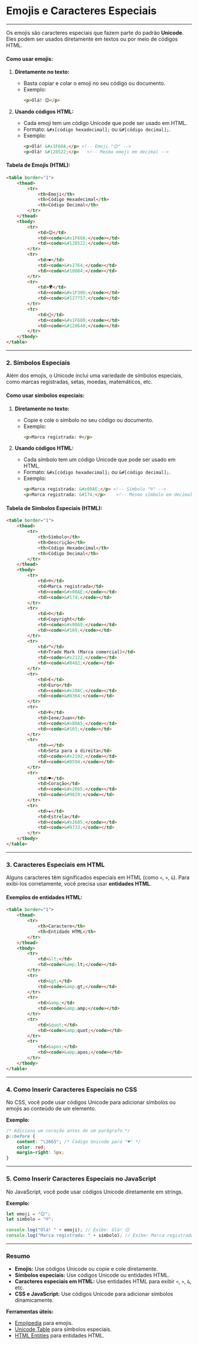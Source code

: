 
#  Emojis e Caracteres Especiais

---

Os emojis são caracteres especiais que fazem parte do padrão **Unicode**. Eles podem ser usados diretamente em textos ou por meio de códigos HTML.

#### **Como usar emojis:**
1. **Diretamente no texto:**  
   - Basta copiar e colar o emoji no seu código ou documento.  
   - Exemplo:
     ```html
     <p>Olá! 😊</p>
     ```

2. **Usando códigos HTML:**  
   - Cada emoji tem um código Unicode que pode ser usado em HTML.  
   - Formato: `&#x[código hexadecimal];` ou `&#[código decimal];`.  
   - Exemplo:
     ```html
     <p>Olá! &#x1F60A;</p> <!-- Emoji "😊" -->
     <p>Olá! &#128522;</p>   <!-- Mesmo emoji em decimal -->
     ```

#### **Tabela de Emojis (HTML):**
```html
<table border="1">
    <thead>
        <tr>
            <th>Emoji</th>
            <th>Código Hexadecimal</th>
            <th>Código Decimal</th>
        </tr>
    </thead>
    <tbody>
        <tr>
            <td>😊</td>
            <td><code>&#x1F60A;</code></td>
            <td><code>&#128522;</code></td>
        </tr>
        <tr>
            <td>❤️</td>
            <td><code>&#x2764;</code></td>
            <td><code>&#10084;</code></td>
        </tr>
        <tr>
            <td>🌍</td>
            <td><code>&#x1F30D;</code></td>
            <td><code>&#127757;</code></td>
        </tr>
        <tr>
            <td>🚀</td>
            <td><code>&#x1F680;</code></td>
            <td><code>&#128640;</code></td>
        </tr>
    </tbody>
</table>
```

---

### **2. Símbolos Especiais**
Além dos emojis, o Unicode inclui uma variedade de símbolos especiais, como marcas registradas, setas, moedas, matemáticos, etc.

#### **Como usar símbolos especiais:**
1. **Diretamente no texto:**  
   - Copie e cole o símbolo no seu código ou documento.  
   - Exemplo:
     ```html
     <p>Marca registrada: ®</p>
     ```

2. **Usando códigos HTML:**  
   - Cada símbolo tem um código Unicode que pode ser usado em HTML.  
   - Formato: `&#x[código hexadecimal];` ou `&#[código decimal];`.  
   - Exemplo:
     ```html
     <p>Marca registrada: &#x00AE;</p> <!-- Símbolo "®" -->
     <p>Marca registrada: &#174;</p>    <!-- Mesmo símbolo em decimal -->
     ```

#### **Tabela de Símbolos Especiais (HTML):**
```html
<table border="1">
    <thead>
        <tr>
            <th>Símbolo</th>
            <th>Descrição</th>
            <th>Código Hexadecimal</th>
            <th>Código Decimal</th>
        </tr>
    </thead>
    <tbody>
        <tr>
            <td>®</td>
            <td>Marca registrada</td>
            <td><code>&#x00AE;</code></td>
            <td><code>&#174;</code></td>
        </tr>
        <tr>
            <td>©</td>
            <td>Copyright</td>
            <td><code>&#x00A9;</code></td>
            <td><code>&#169;</code></td>
        </tr>
        <tr>
            <td>™</td>
            <td>Trade Mark (Marca comercial)</td>
            <td><code>&#x2122;</code></td>
            <td><code>&#8482;</code></td>
        </tr>
        <tr>
            <td>€</td>
            <td>Euro</td>
            <td><code>&#x20AC;</code></td>
            <td><code>&#8364;</code></td>
        </tr>
        <tr>
            <td>¥</td>
            <td>Iene/Juan</td>
            <td><code>&#x00A5;</code></td>
            <td><code>&#165;</code></td>
        </tr>
        <tr>
            <td>→</td>
            <td>Seta para a direita</td>
            <td><code>&#x2192;</code></td>
            <td><code>&#8594;</code></td>
        </tr>
        <tr>
            <td>♥</td>
            <td>Coração</td>
            <td><code>&#x2665;</code></td>
            <td><code>&#9829;</code></td>
        </tr>
        <tr>
            <td>★</td>
            <td>Estrela</td>
            <td><code>&#x2605;</code></td>
            <td><code>&#9733;</code></td>
        </tr>
    </tbody>
</table>
```

---

### **3. Caracteres Especiais em HTML**
Alguns caracteres têm significados especiais em HTML (como `<`, `>`, `&`). Para exibi-los corretamente, você precisa usar **entidades HTML**.

#### **Exemplos de entidades HTML:**
```html
<table border="1">
    <thead>
        <tr>
            <th>Caractere</th>
            <th>Entidade HTML</th>
        </tr>
    </thead>
    <tbody>
        <tr>
            <td>&lt;</td>
            <td><code>&amp;lt;</code></td>
        </tr>
        <tr>
            <td>&gt;</td>
            <td><code>&amp;gt;</code></td>
        </tr>
        <tr>
            <td>&amp;</td>
            <td><code>&amp;amp;</code></td>
        </tr>
        <tr>
            <td>&quot;</td>
            <td><code>&amp;quot;</code></td>
        </tr>
        <tr>
            <td>&apos;</td>
            <td><code>&amp;apos;</code></td>
        </tr>
    </tbody>
</table>
```

---

### **4. Como Inserir Caracteres Especiais no CSS**
No CSS, você pode usar códigos Unicode para adicionar símbolos ou emojis ao conteúdo de um elemento.

**Exemplo:**
```css
/* Adiciona um coração antes de um parágrafo */
p::before {
    content: "\2665"; /* Código Unicode para "♥" */
    color: red;
    margin-right: 5px;
}
```

---

### **5. Como Inserir Caracteres Especiais no JavaScript**
No JavaScript, você pode usar códigos Unicode diretamente em strings.

**Exemplo:**
```javascript
let emoji = "😊";
let simbolo = "®";

console.log("Olá! " + emoji); // Exibe: Olá! 😊
console.log("Marca registrada: " + simbolo); // Exibe: Marca registrada: ®
```

---

### **Resumo**
- **Emojis:** Use códigos Unicode ou copie e cole diretamente.  
- **Símbolos especiais:** Use códigos Unicode ou entidades HTML.  
- **Caracteres especiais em HTML:** Use entidades HTML para exibir `<`, `>`, `&`, etc.  
- **CSS e JavaScript:** Use códigos Unicode para adicionar símbolos dinamicamente.

**Ferramentas úteis:**
- [Emojipedia](https://emojipedia.org/) para emojis.  
- [Unicode Table](https://unicode-table.com/) para símbolos especiais.  
- [HTML Entities](https://www.w3schools.com/html/html_entities.asp) para entidades HTML.

